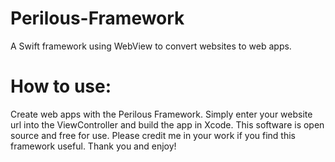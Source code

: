# Perilous-Framework
A Swift framework using WebView to convert websites to web apps.

# How to use:
Create web apps with the Perilous Framework. Simply enter your website url into the ViewController and build the app in Xcode. This software is open source and free for use. Please credit me in your work if you find this framework useful. Thank you and enjoy!
